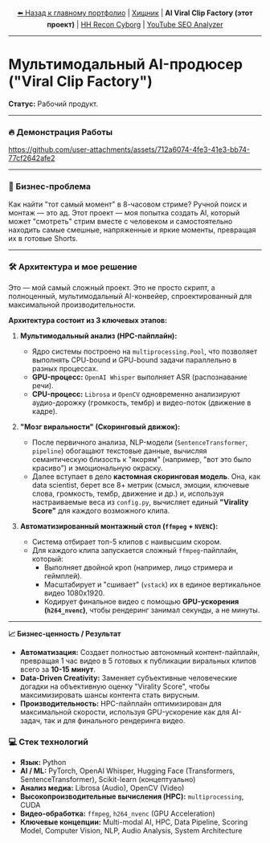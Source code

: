 <p align="center">
  <a href="https://github.com/azcomp2000">⬅️ Назад к главному портфолио</a> | 
  <a href="https://github.com/azcomp2000/AI-Predator-Cognitive-Engine">Хищник</a> | 
  <b>AI Viral Clip Factory (этот проект)</b> | 
  <a href="https://github.com/azcomp2000/HH-Recon-Cyborg">HH Recon Cyborg</a> | 
  <a href="https://github.com/azcomp2000/YouTube-SEO-Analyzer">YouTube SEO Analyzer</a>
</p>

---

# Мультимодальный AI-продюсер ("Viral Clip Factory")

**Статус:** Рабочий продукт.

---

### 🔥 Демонстрация Работы



https://github.com/user-attachments/assets/712a6074-4fe3-41e3-bb74-77cf2642afe2



---

### 🎯 Бизнес-проблема

Как найти "тот самый момент" в 8-часовом стриме? Ручной поиск и монтаж — это ад. Этот проект — моя попытка создать AI, который может "смотреть" стрим вместе с человеком и самостоятельно находить самые смешные, напряженные и яркие моменты, превращая их в готовые Shorts.

---

### 🛠️ Архитектура и мое решение

Это — мой самый сложный проект. Это не просто скрипт, а полноценный, мультимодальный AI-конвейер, спроектированный для максимальной производительности.

**Архитектура состоит из 3 ключевых этапов:**

1.  **Мультимодальный анализ (HPC-пайплайн):**
    *   Ядро системы построено на `multiprocessing.Pool`, что позволяет выполнять CPU-bound и GPU-bound задачи параллельно в разных процессах.
    *   **GPU-процесс:** `OpenAI Whisper` выполняет ASR (распознавание речи).
    *   **CPU-процесс:** `Librosa` и `OpenCV` одновременно анализируют аудио-дорожку (громкость, тембр) и видео-поток (движение в кадре).

2.  **"Мозг виральности" (Скоринговый движок):**
    *   После первичного анализа, NLP-модели (`SentenceTransformer`, `pipeline`) обогащают текстовые данные, вычисляя семантическую близость к "якорям" (например, "вот это было красиво") и эмоциональную окраску.
    *   Далее вступает в дело **кастомная скоринговая модель**. Она, как data scientist, берет все 8+ метрик (смысл, эмоции, ключевые слова, громкость, тембр, движение и др.) и, используя настраиваемые веса из `config.py`, вычисляет единый **"Virality Score"** для каждого возможного клипа.

3.  **Автоматизированный монтажный стол (`ffmpeg` + `NVENC`):**
    *   Система отбирает топ-5 клипов с наивысшим скором.
    *   Для каждого клипа запускается сложный `ffmpeg`-пайплайн, который:
        *   Выполняет двойной кроп (например, лицо стримера и геймплей).
        *   Масштабирует и "сшивает" (`vstack`) их в единое вертикальное видео 1080x1920.
        *   Кодирует финальное видео с помощью **GPU-ускорения (`h264_nvenc`)**, чтобы рендеринг занимал секунды, а не минуты.

---

**📈 Бизнес-ценность / Результат**

*   **Автоматизация:** Создает полностью автономный контент-пайплайн, превращая 1 час видео в 5 готовых к публикации виральных клипов всего за **10-15 минут**.
*   **Data-Driven Creativity:** Заменяет субъективные человеческие догадки на объективную оценку "Virality Score", чтобы максимизировать шансы контента стать вирусным.
*   **Производительность:** HPC-пайплайн оптимизирован для максимальной скорости, используя GPU-ускорение как для AI-задач, так и для финального рендеринга видео.

### 💻 Стек технологий

*   **Язык:** Python
*   **AI / ML:** PyTorch, OpenAI Whisper, Hugging Face (Transformers, SentenceTransformer), Scikit-learn (концептуально)
*   **Анализ медиа:** Librosa (Audio), OpenCV (Video)
*   **Высокопроизводительные вычисления (HPC):** `multiprocessing`, CUDA
*   **Видео-обработка:** `ffmpeg`, `h264_nvenc` (GPU Acceleration)
*   **Ключевые концепции:** Multi-modal AI, HPC, Data Pipeline, Scoring Model, Computer Vision, NLP, Audio Analysis, System Architecture
